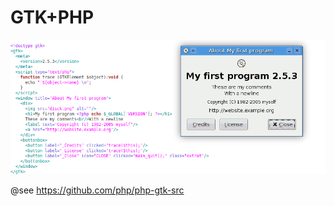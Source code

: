 
# GTK+PHP


<img src="https://raw.githubusercontent.com/gtkphp/.github/main/profile/gtkml.png" />

@see https://github.com/php/php-gtk-src
